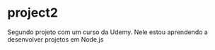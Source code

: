 # project2
Segundo projeto com um curso da Udemy.
Nele estou aprendendo a desenvolver projetos em Node.js
